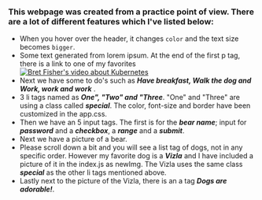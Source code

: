 ### This webpage was created from a practice point of view. There are a lot of different features which I've listed below:

- When you hover over the header, it changes `color` and the text size becomes `bigger`.
- Some text generated from lorem ipsum. At the end of the first p tag, there is a link to one of my favorites [![Bret Fisher's video about Kubernetes](http://img.youtube.com/vi/4CzG4Uqd9jM)](http://www.youtube.com/watch?v=4CzG4Uqd9jM)
- Next we have some to do's such as ***Have breakfast, Walk the dog and Work, work and work*** .
- 3 li tags named as ***One", "Two" and "Three***. "One" and "Three" are using a class called ***special***. The color, font-size and border have been customized in the app.css.
- Then we have an 5 input tags. The first is for the ***bear name***; input for ***password*** and a ***checkbox***, a ***range*** and a ***submit***.
- Next we have a picture of a bear.
- Please scroll down a bit and you will see a list tag of dogs, not in any specific order. However my favorite dog is a ***Vizla*** and I have included a picture of it in the index.js as newImg.
  The Vizla uses the same class ***special*** as the other li tags mentioned above.  
- Lastly next to the picture of the Vizla, there is an a tag ***Dogs are adorable!***.


